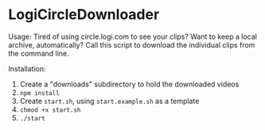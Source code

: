 # LogiCircleDownloader

Usage: Tired of using circle.logi.com to see your clips? Want to keep a local archive, automatically? Call this script to download the individual clips from the command line.

Installation:

1. Create a "downloads" subdirectory to hold the downloaded videos
2. `npm install`
1. Create `start.sh`, using `start.example.sh` as a template
3. `chmod +x start.sh`
4. `./start`
